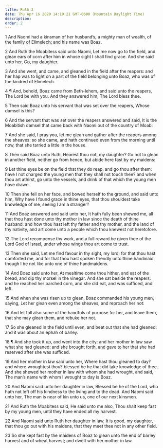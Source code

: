 ```yaml
---
title: Ruth 2
date: Thu Apr 16 2020 14:10:21 GMT-0600 (Mountain Daylight Time)
description: 
order: 2
---
```


<p>
  1 And Naomi had a kinsman of her husband&#x2019;s, a mighty man of wealth, of
  the family of Elimelech; and his name was Boaz.
</p>
<p>
  2 And Ruth the Moabitess said unto Naomi, Let me now go to the field, and
  glean ears of corn after him in whose sight I shall find grace. And she said
  unto her, Go, my daughter.
</p>
<p>
  3 And she went, and came, and gleaned in the field after the reapers: and her
  hap was to light on a part of the field belonging unto Boaz, who was of the
  kindred of Elimelech.
</p>
<p>
  4 &#xB6; And, behold, Boaz came from Beth-lehem, and said unto the reapers,
  The Lord be with you. And they answered him, The Lord bless thee.
</p>
<p>
  5 Then said Boaz unto his servant that was set over the reapers, Whose damsel
  is this?
</p>
<p>
  6 And the servant that was set over the reapers answered and said, It is the
  Moabitish damsel that came back with Naomi out of the country of Moab:
</p>
<p>
  7 And she said, I pray you, let me glean and gather after the reapers among
  the sheaves: so she came, and hath continued even from the morning until now,
  that she tarried a little in the house.
</p>
<p>
  8 Then said Boaz unto Ruth, Hearest thou not, my daughter? Go not to glean in
  another field, neither go from hence, but abide here fast by my maidens:
</p>
<p>
  9 Let thine eyes be on the field that they do reap, and go thou after them:
  have I not charged the young men that they shall not touch thee? and when thou
  art athirst, go unto the vessels, and drink of that which the young men have
  drawn.
</p>
<p>
  10 Then she fell on her face, and bowed herself to the ground, and said unto
  him, Why have I found grace in thine eyes, that thou shouldest take knowledge
  of me, seeing I am a stranger?
</p>
<p>
  11 And Boaz answered and said unto her, It hath fully been shewed me, all that
  thou hast done unto thy mother in law since the death of thine husband: and
  how thou hast left thy father and thy mother, and the land of thy nativity,
  and art come unto a people which thou knewest not heretofore.
</p>
<span></span>
<p>
  12 The Lord recompense thy work, and a full reward be given thee of the Lord
  God of Israel, under whose wings thou art come to trust.
</p>
<p>
  13 Then she said, Let me find favour in thy sight, my lord; for that thou hast
  comforted me, and for that thou hast spoken friendly unto thine handmaid,
  though I be not like unto one of thine handmaidens.
</p>
<p>
  14 And Boaz said unto her, At mealtime come thou hither, and eat of the bread,
  and dip thy morsel in the vinegar. And she sat beside the reapers: and he
  reached her parched corn, and she did eat, and was sufficed, and left.
</p>
<p>
  15 And when she was risen up to glean, Boaz commanded his young men, saying,
  Let her glean even among the sheaves, and reproach her not:
</p>
<p>
  16 And let fall also some of the handfuls of purpose for her, and leave them,
  that she may glean them, and rebuke her not.
</p>
<p>
  17 So she gleaned in the field until even, and beat out that she had gleaned:
  and it was about an ephah of barley.
</p>
<p>
  18 &#xB6; And she took it up, and went into the city: and her mother in law
  saw what she had gleaned: and she brought forth, and gave to her that she had
  reserved after she was sufficed.
</p>
<p>
  19 And her mother in law said unto her, Where hast thou gleaned to day? and
  where wroughtest thou? blessed be he that did take knowledge of thee. And she
  shewed her mother in law with whom she had wrought, and said, The man&#x2019;s
  name with whom I wrought to day is Boaz.
</p>
<p>
  20 And Naomi said unto her daughter in law, Blessed be he of the Lord, who
  hath not left off his kindness to the living and to the dead. And Naomi said
  unto her, The man is near of kin unto us, one of our next kinsmen.
</p>
<p>
  21 And Ruth the Moabitess said, He said unto me also, Thou shalt keep fast by
  my young men, until they have ended all my harvest.
</p>
<p>
  22 And Naomi said unto Ruth her daughter in law, It is good, my daughter, that
  thou go out with his maidens, that they meet thee not in any other field.
</p>
<p>
  23 So she kept fast by the maidens of Boaz to glean unto the end of barley
  harvest and of wheat harvest; and dwelt with her mother in law.
</p>

